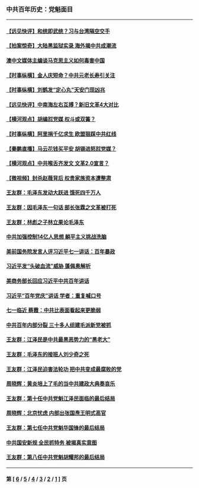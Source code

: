 ### 中共百年历史：党魁面目
---
#### [【远见快评】和统即武统？习与台湾隔空交手](../../pages/nf1176107/n13297739.md?10240430) 
#### [【拍案惊奇】大陆黑监狱实录 海外揭中共成潮流](../../pages/nf1176107/n13288853.md?10240430) 
#### [澳中文媒体主编谈马克思主义如何毒害中国](../../pages/nf1176107/n13257387.md?10240430) 
#### [【时事纵横】金人庆短命？中共元老长寿引关注](../../pages/nf1176107/n13217934.md?10240430) 
#### [【时事纵横】刘鹤发“定心丸”天安门现凶兆](../../pages/nf1176107/n13215416.md?10240430) 
#### [【远见快评】中南海左右互搏？新旧文革4大对比](../../pages/nf1176107/n13214745.md?10240430) 
#### [【横河观点】胡编怼党媒 权斗或双簧？](../../pages/nf1176107/n13210864.md?10240430) 
#### [【时事纵横】阿里捐千亿求生 欧盟狠踩中共红线](../../pages/nf1176107/n13206431.md?10240430) 
#### [【秦鹏直播】马云花钱买平安 胡锡进怒怼党媒？](../../pages/nf1176107/n13206392.md?10240430) 
#### [【横河观点】中共喉舌齐发文 文革2.0宣言？](../../pages/nf1176107/n13201248.md?10240430) 
#### [【微视频】封杀赵薇背后 权贵家族资本遭整肃](../../pages/nf1176107/n13197798.md?10240430) 
#### [王友群：毛泽东发动大跃进 饿死四千万人](../../pages/nf1176107/n13177158.md?10240430) 
#### [王友群：因毛泽东一句话 部长张霖之文革被打死](../../pages/nf1176107/n13161711.md?10240430) 
#### [王友群：林彪之子林立果论毛泽东](../../pages/nf1176107/n13128622.md?10240430) 
#### [中共加强控制14亿人思想 躺平主义挑战洗脑](../../pages/nf1176107/n13094299.md?10240430) 
#### [美前国务院发言人评习近平七一讲话：百年暴政](../../pages/nf1176107/n13066986.md?10240430) 
#### [习近平发“头破血流”威胁 蓬佩奥解析](../../pages/nf1176107/n13063604.md?10240430) 
#### [美商务部长回应习近平中共百年讲话](../../pages/nf1176107/n13062903.md?10240430) 
#### [习近平“百年党庆”讲话 学者：重复喊口号](../../pages/nf1176107/n13061411.md?10240430) 
#### [七一临近 蔡霞：中共比表面看起来更脆弱](../../pages/nf1176107/n13056418.md?10240430) 
#### [中共百年内部分裂 三十多人组建毛派新党被抓](../../pages/nf1176107/n13044023.md?10240430) 
#### [王友群：江泽民是中共最黑恶势力的“黑老大”](../../pages/nf1176107/n13022180.md?10240430) 
#### [王友群：毛泽东的接班人刘少奇之死](../../pages/nf1176107/n12991772.md?10240430) 
#### [王友群：江泽民迫害法轮功 把中共变成最腐败的党](../../pages/nf1176107/n12947347.md?10240430) 
#### [周晓辉：黄炎培上了毛的当中共建政大典奏哀乐](../../pages/nf1176107/n12942780.md?10240430) 
#### [王友群：第十任中共党魁江泽民面临的最后结局](../../pages/nf1176107/n12933748.md?10240430) 
#### [周晓辉：北京忧虑 内部出张国焘王明式高官](../../pages/nf1176107/n12931709.md?10240430) 
#### [王友群：第七任中共党魁华国锋的最后结局](../../pages/nf1176107/n12918457.md?10240430) 
#### [中共国安新规 全民抓特务 被揭真实意图](../../pages/nf1176107/n12911615.md?10240430) 
#### [王友群：第八任中共党魁胡耀邦的最后结局](../../pages/nf1176107/n12902918.md?10240430) 

---
#### 第 [ [6](./6.md?10240430) / [5](./5.md?10240430) / [4](./4.md?10240430) / [3](./3.md?10240430) / [2](./2.md?10240430) / [1](./1.md?10240430) ] 页
